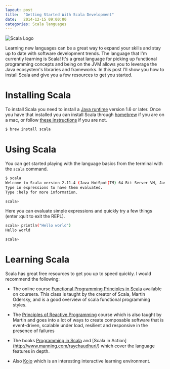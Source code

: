 ```yaml
---
layout: post
title:  "Getting Started With Scala Development"
date:   2014-12-15 09:00:00
categories: Scala languages
---
```


![Scala Logo](https://jtescher.github.io/assets/getting-started-with-scala-development/scala-logo.png)

Learning new languages can be a great way to expand your skills and stay up to date with software development 
trends. The language that I'm currently learning is Scala! It's a great language for picking up functional programming 
concepts and being on the JVM allows you to leverage the Java ecosystem's libraries and frameworks. In this post I'll 
show you how to install Scala and give you a few resources to get you started.

Installing Scala
================

To install Scala you need to install a [Java runtime](https://www.java.com/en/) version 1.6 or later. Once you have 
that installed you can install Scala through [homebrew](http://brew.sh) if you are on a mac, or follow [these 
instructions](http://scala-lang.org/download) if you are not.

```bash
$ brew install scala
```

Using Scala
===========

You can get started playing with the language basics from the terminal with the `scala` command.

```bash
$ scala
Welcome to Scala version 2.11.4 (Java HotSpot(TM) 64-Bit Server VM, Java 1.8.0_25).
Type in expressions to have them evaluated.
Type :help for more information.

scala> 
```

Here you can evaluate simple expressions and quickly try a few things (enter :quit to exit the REPL).

```bash
scala> println("Hello world")
Hello world

scala> 
```

Learning Scala
==============

Scala has great free resources to get you up to speed quickly. I would recommend the following:

* The online course [Functional Programming Principles in Scala](https://www.coursera.org/course/progfun) available on 
coursera. This class is taught by the creator of Scala, Martin Odersky, and is a good overview of scala functional 
programming styles.

* The [Principles of Reactive Programming](https://www.coursera.org/course/reactive) course which is also taught by 
Martin and goes into a lot of ways to create composable software that is event-driven, scalable under load, resilient 
and responsive in the presence of failures

* The books [Programming in Scala](http://www.artima.com/shop/programming_in_scala_2ed) and [Scala in Action]
(http://www.manning.com/raychaudhuri/) which cover the language features in depth.

* Also [Kojo](http://www.kogics.net/sf:kojo) which is an interesting interactive learning environment.

